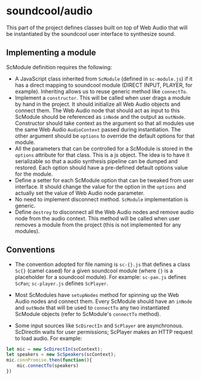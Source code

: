 # soundcool/audio

This part of the project defines classes built on top of Web Audio that will be instantiated by the soundcool user interface to synthesize sound.

## Implementing a module
ScModule definition requires the following:
* A JavaScript class inherited from `ScModule` (defined in `sc-module.js`) if it has a direct mapping to soundcool module (DIRECT INPUT, PLAYER, for example). Inheriting allows us to reuse generic method like `connectTo`.
* Implement a `constructor`. This will be called when user drags a module by hand in the project. It should initialize all Web Audio objects and connect them. The Web Audio node that should act as input to this ScModule should be referenced as `inNode` and the output as `outNode`. Constructor should take context as the argument so that all modules use the same Web Audio `AudioContext` passed during instantiation. The other argument should be `options` to override the default options for that module.
* All the parameters that can be controlled for a ScModule is stored in the `options` attribute for that class. This is a js object. The idea is to have it serializable so that a audio synthesis pipeline can be dumped and restored. Each option should have a pre-defined default options value for the module.
* Define a setter for each ScModule option that can be tweaked from user interface. It should change the value for the option in the `options` and actually set the value of Web Audio node parameter.
* No need to implement disconnect method. `ScModule` implementation is generic.
* Define `destroy` to disconnect all the Web Audio nodes and remove audio node from the audio context. This method will be called when user removes a module from the project (this is not implemented for any modules).


## Conventions

* The convention adopted for file naming is `sc-{}.js` that defines a class `Sc{}` (camel cased) for a given soundcool module (where `{}` is a placeholder for a soundcool module). For example: `sc-pan.js` defines `ScPan`; `sc-player.js` defines `ScPlayer`.

* Most ScModules have `setupNodes` method for spinning up the Web Audio nodes and connect them. Every ScModule should have an `inNode` and `outNode` that will be used to `connectTo` any two instantiated ScModule objects (refer to ScModule's `connectTo` method).

* Some input sources like `ScDirectIn` and `ScPlayer` are asynchronous. ScDirectIn waits for user permissions; ScPlayer makes an HTTP request to load audio. For example:
```js
let mic = new ScDirectIn(scContext);
let speakers = new ScSpeakers(scContext);
mic.connPromise.then(function(){
    mic.connectTo(speakers)
})
```
